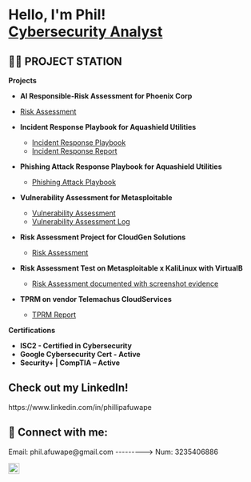 <h1>Hello, I'm Phil! <br/><a href="https://www.linkedin.com/in/phillipafuwape">Cybersecurity Analyst</a></h1>

<h2>👨‍💻 PROJECT STATION </h2>

 <b>Projects</b>
- <b>AI Responsible-Risk Assessment for Phoenix Corp</b>
- [Risk Assessment](https://docs.google.com/document/d/1cgijqWHWwSNIh322nh-NwI9FA69DK9xkwJVOgtXC0EU/edit?usp=sharing)
- <b>Incident Response Playbook for Aquashield Utilities</b>
  - [Incident Response Playbook](https://docs.google.com/spreadsheets/d/1HA0Ttiu3PPXXYdwGCRuhqXv3nktYkGx7X9Gfxc0tUjM/edit?usp=sharing)
  - [Incident Response Report](https://docs.google.com/spreadsheets/d/1HA0Ttiu3PPXXYdwGCRuhqXv3nktYkGx7X9Gfxc0tUjM/edit?usp=sharing)
- <b>Phishing Attack Response Playbook for  Aquashield Utilities </b>
  - [Phishing Attack Playbook](https://docs.google.com/spreadsheets/d/1XlJKVuStoujkLpREekX9Y__ZaLZq56ab_Ym5-PBFRjo/edit?usp=sharing)
  
- <b>Vulnerability Assessment for Metasploitable</b>
   - [Vulnerability Assessment](https://docs.google.com/document/d/1Eo9i4TMJOlZhw9zOTtN9zkz0pajjplMw-DMXgHRu1Eo/edit?usp=sharing)
   - [Vulnerability Assessment Log](https://docs.google.com/document/d/1Eo9i4TMJOlZhw9zOTtN9zkz0pajjplMw-DMXgHRu1Eo/edit?usp=sharing)
   
- <b>Risk Assessment Project for CloudGen Solutions</b>
  - [Risk Assessment](https://docs.google.com/spreadsheets/d/1XlJKVuStoujkLpREekX9Y__ZaLZq56ab_Ym5-PBFRjo/edit?usp=sharing)
 
- <b>Risk Assessment Test on Metasploitable x KaliLinux with VirtualB </b>
  - [Risk Assessment documented with screenshot evidence](https://docs.google.com/spreadsheets/d/1wRaHV_v_BciwgdR4RwXHJ415VLV9R49LGn_cGN4wmng/edit?usp=sharing)
 
- <b>TPRM on vendor Telemachus CloudServices</b>
  - [TPRM Report](https://docs.google.com/document/d/1SjItRv4jofvFL1U3pqhsKAO_uK5aq9Q1ur6crt36et0/edit?usp=sharing)
 
 <b>Certifications</b>
   - <b> ISC2 - Certified in Cybersecurity</b>
   - <b> Google Cybersecurity Cert - Active</b>
   - <b> Security+ | CompTIA – Active</b>
  
<h2> Check out my LinkedIn! </h2>
 https://www.linkedin.com/in/phillipafuwape


<h2> 🤳 Connect with me:</h2>
Email: phil.afuwape@gmail.com --------->       Num: 3235406886 


[<img align="left" alt="JoshMadakor | LinkedIn" width="22px" src="https://cdn.jsdelivr.net/npm/simple-icons@v3/icons/linkedin.svg" />][linkedin]



[linkedin]: https://www.linkedin.com/in/phillipafuwape

<!--
**joshmadakor1/joshmadakor1** is a ✨ _special_ ✨ repository because its `README.md` (this file) appears on your GitHub profile.

Here are some ideas to get you started:

- 🔭 I’m currently working on ...
- 🌱 I’m currently learning ...
- 👯 I’m looking to collaborate on ...
- 🤔 I’m looking for help with ...
- 💬 Ask me about ...
- 📫 How to reach me: ...
- 😄 Pronouns: ...
- ⚡ Fun fact: ...
-->
